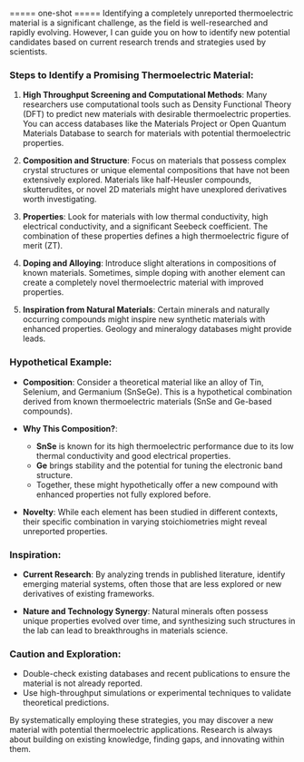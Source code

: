 ===== one-shot =====
Identifying a completely unreported thermoelectric material is a significant challenge, as the field is well-researched and rapidly evolving. However, I can guide you on how to identify new potential candidates based on current research trends and strategies used by scientists.

### Steps to Identify a Promising Thermoelectric Material:

1. **High Throughput Screening and Computational Methods**: Many researchers use computational tools such as Density Functional Theory (DFT) to predict new materials with desirable thermoelectric properties. You can access databases like the Materials Project or Open Quantum Materials Database to search for materials with potential thermoelectric properties.

2. **Composition and Structure**: Focus on materials that possess complex crystal structures or unique elemental compositions that have not been extensively explored. Materials like half-Heusler compounds, skutterudites, or novel 2D materials might have unexplored derivatives worth investigating.

3. **Properties**: Look for materials with low thermal conductivity, high electrical conductivity, and a significant Seebeck coefficient. The combination of these properties defines a high thermoelectric figure of merit (ZT).

4. **Doping and Alloying**: Introduce slight alterations in compositions of known materials. Sometimes, simple doping with another element can create a completely novel thermoelectric material with improved properties.

5. **Inspiration from Natural Materials**: Certain minerals and naturally occurring compounds might inspire new synthetic materials with enhanced properties. Geology and mineralogy databases might provide leads.

### Hypothetical Example:

- **Composition**: Consider a theoretical material like an alloy of Tin, Selenium, and Germanium (SnSeGe). This is a hypothetical combination derived from known thermoelectric materials (SnSe and Ge-based compounds).

- **Why This Composition?**:
  - **SnSe** is known for its high thermoelectric performance due to its low thermal conductivity and good electrical properties.
  - **Ge** brings stability and the potential for tuning the electronic band structure.
  - Together, these might hypothetically offer a new compound with enhanced properties not fully explored before.

- **Novelty**: While each element has been studied in different contexts, their specific combination in varying stoichiometries might reveal unreported properties.

### Inspiration:

- **Current Research**: By analyzing trends in published literature, identify emerging material systems, often those that are less explored or new derivatives of existing frameworks.
  
- **Nature and Technology Synergy**: Natural minerals often possess unique properties evolved over time, and synthesizing such structures in the lab can lead to breakthroughs in materials science.

### Caution and Exploration:

- Double-check existing databases and recent publications to ensure the material is not already reported.
- Use high-throughput simulations or experimental techniques to validate theoretical predictions.

By systematically employing these strategies, you may discover a new material with potential thermoelectric applications. Research is always about building on existing knowledge, finding gaps, and innovating within them.

